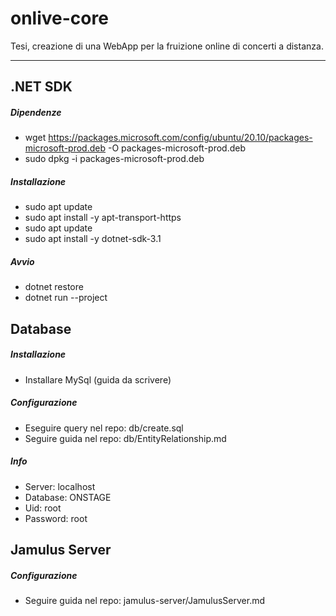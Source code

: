 onlive-core
==========
Tesi, creazione di una WebApp per la fruizione online di concerti a distanza.

---

.NET SDK
--------
##### Dipendenze
- wget https://packages.microsoft.com/config/ubuntu/20.10/packages-microsoft-prod.deb -O packages-microsoft-prod.deb
- sudo dpkg -i packages-microsoft-prod.deb

##### Installazione
- sudo apt update
- sudo apt install -y apt-transport-https
- sudo apt update
- sudo apt install -y dotnet-sdk-3.1

##### Avvio
- dotnet restore
- dotnet run
	--project

Database
--------
##### Installazione
- Installare MySql (guida da scrivere)

##### Configurazione
- Eseguire query nel repo: db/create.sql
- Seguire guida nel repo: db/EntityRelationship.md

##### Info
- Server: localhost
- Database: ONSTAGE
- Uid: root
- Password: root

Jamulus Server
--------------
##### Configurazione
- Seguire guida nel repo: jamulus-server/JamulusServer.md
